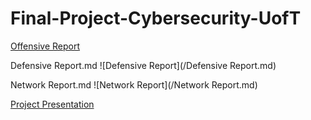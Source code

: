 # Final-Project-Cybersecurity-UofT

[Offensive Report](Offensive%20Report.md)

Defensive Report.md
![Defensive Report](/Defensive Report.md)

Network Report.md
![Network Report](/Network Report.md)


[Project Presentation](https://docs.google.com/presentation/d/1FHGCIpeklxHBZqKLHTWi228rQrTHEQ1V/edit?usp=sharing&ouid=110315788476304063614&rtpof=true&sd=true)



